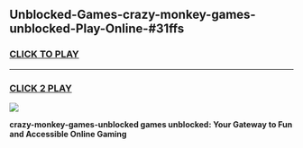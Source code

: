 
## Unblocked-Games-crazy-monkey-games-unblocked-Play-Online-#31ffs
<h3>
<a href="https://premium.freeplayer.one?title=crazy-monkey-games-unblocked&ref=27F">CLICK TO PLAY</a></h3>
<hr>

<h3>
<a href="https://premium.freeplayer.one?title=crazy-monkey-games-unblocked&ref=27F">CLICK 2 PLAY</a>
  
</h3>

<a href="https://premium.freeplayer.one?title=crazy-monkey-games-unblocked&ref=27F"><img src="https://clearcache.store/games.png"></a>


**crazy-monkey-games-unblocked games unblocked: Your Gateway to Fun and Accessible Online Gaming**
